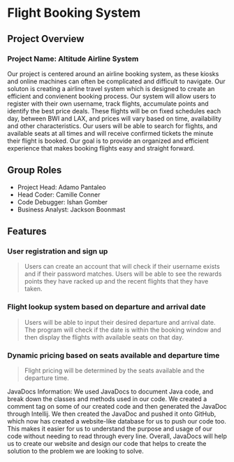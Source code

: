 <h1>Flight Booking System</h1>
<h2>Project Overview</h2>
<h3>Project Name: Altitude Airline System </h3>
Our project is centered around an airline booking system, as these kiosks and online machines can often be complicated and difficult to navigate. Our soluton is creating a airline travel system which is designed to create an efficient and convienent booking process. Our system will allow users to register with their own username, track flights, accumulate points and identify the best price deals. These flights will be on fixed schedules each day, between BWI and LAX, and prices will vary based on time, availability and other characteristics. Our users will be able to search for flights, and available seats at all times and will receive confirmed tickets the minute their flight is booked. Our goal is to provide an organized and efficient experience that makes booking flights easy and straight forward.

<h2>Group Roles</h2>
<ul>
  <li>Project Head: Adamo Pantaleo</li>
  <li>Head Coder: Camille Conner</li>
  <li>Code Debugger: Ishan Gomber</li>
  <li>Business Analyst: Jackson Boonmast</li>

</ul>
<h2>Features</h2>
<h3>User registration and sign up</h3>
<blockquote>Users can create an account that will check if their username exists and if their password matches. Users will be able to see the rewards points they have racked up and the recent flights that they have taken. </blockquote>
<h3>Flight lookup system based on departure and arrival date</h3>
<blockquote>Users will be able to input their desired departure and arrival date. The program will check if the date is within the booking window and then display the flights with available seats on that day.</blockquote>
<h3>Dynamic pricing based on seats available and departure time</h3>
<blockquote>Flight pricing will be determined by the seats available and the departure time.</blockquote>

JavaDocs Information:
We used JavaDocs to document Java code, and break down the classes and methods used in our code. We created a comment tag on some of our created code and then generated the JavaDoc through Intellij. We then created the JavaDoc and pushed it onto GitHub, which now has created a website-like database for us to push our code too. This makes it easier for us to understand the purpose and usage of our code without needing to read through every line. Overall, JavaDocs will help us to create our website and design our code that helps to create the solution to the problem we are looking to solve. 
